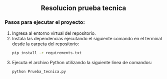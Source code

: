 <h2><center>Resolucion prueba tecnica</center></h2>


### Pasos para ejecutar el proyecto:

1. Ingresa al entorno virtual del repositorio.
2. Instala las dependencias ejecutando el siguiente comando en el terminal desde la carpeta del repositorio:
    ```bash
    pip install -r requirements.txt
    ```
3. Ejecuta el archivo Python utilizando la siguiente línea de comandos:
    ```bash
    python Prueba_tecnica.py
    ```
